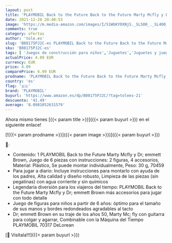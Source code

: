 ```yaml
---
layout: post
title: 'PLAYMOBIL Back to the Future Back to the Future Marty Mcfly y Dr. Emmett Brown  A partir de 6 años  70459 '
date: 2021-12-28 20:40:53
image: 'https://m.media-amazon.com/images/I/51WbKYOXNjS._SL500_._SL400_.jpg'
comments: true
category: ofertas
author: 'tole.es'
slug: 'B08175PJ2C-es PLAYMOBIL Back to the Future Back to the Future Marty...'
sku: 'B08175PJ2C-es'
tags: [ 'Juegos de construcción para niños','Juguetes','Juguetes y juegos','playmobil', ]
actualPrice: 4.09 EUR
currency: EUR
price: 4.09
comparePrice: 6.99 EUR
prodname: 'PLAYMOBIL Back to the Future Back to the Future Marty Mcfly y Dr. Emmett Brown  A partir de 6 años  70459 '
country: 'es'
flag: '🇪🇸'
brand: 'PLAYMOBIL'
buyurl: 'https://www.amazon.es/dp/B08175PJ2C/?tag=tolees-21'
descuento: '41.49'
average: '8.0981052631579'
---
```


Ahora mismo tienes [{{< param title >}}]({{< param buyurl >}}) en el siguiente enlace!

[![{{< param prodname >}}]({{< param image >}})]({{< param buyurl >}})

🔎:

- Contenido: 1 PLAYMOBIL Back to the Future Marty Mcfly y Dr; emmett Brown, Juego de 6 piezas con instrucciones: 2 figuras, 4 accesorios, Material: Plástico, Se puede montar individualmente, Peso: 30 g, 70459
- Para jugar a diario: Incluye instrucciones para montarlo con ayuda de los padres, Alta calidad y diseño robusto, Limpieza de las piezas (sin pegatinas) con agua corriente y sin químicos
- Legendaria diversión para los viajeros del tiempo: PLAYMOBIL Back to the Future Marty Mcfly y Dr; emmett Brown más accesorios para jugar con todo detalle
- Juego de figuras para niños a partir de 6 años: óptimo para el tamaño de sus manos y bordes redondeados agradables al tacto
- Dr; emmett Brown en su traje de los años 50, Marty Mc; fly con guitarra para colgar y agarrar, Combinable con la Máquina del Tiempo PLAYMOBIL 70317 DeLorean

[🛒 Visítala!!!]({{< param buyurl >}})
